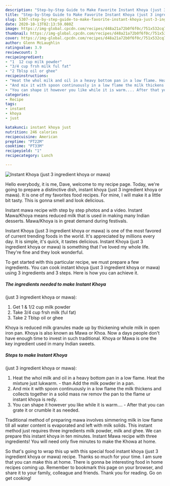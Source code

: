 ```yaml
---
description: "Step-by-Step Guide to Make Favorite Instant Khoya (just 3 ingredient khoya or mawa)"
title: "Step-by-Step Guide to Make Favorite Instant Khoya (just 3 ingredient khoya or mawa)"
slug: 5307-step-by-step-guide-to-make-favorite-instant-khoya-just-3-ingredient-khoya-or-mawa
date: 2020-10-13T02:13:59.080Z
image: https://img-global.cpcdn.com/recipes/d48a21a72b0f6f0c/751x532cq70/instant-khoya-just-3-ingredient-khoya-or-mawa-recipe-main-photo.jpg
thumbnail: https://img-global.cpcdn.com/recipes/d48a21a72b0f6f0c/751x532cq70/instant-khoya-just-3-ingredient-khoya-or-mawa-recipe-main-photo.jpg
cover: https://img-global.cpcdn.com/recipes/d48a21a72b0f6f0c/751x532cq70/instant-khoya-just-3-ingredient-khoya-or-mawa-recipe-main-photo.jpg
author: Glenn McLaughlin
ratingvalue: 3.9
reviewcount: 3
recipeingredient:
- "1  12 cup milk powder"
- "3/4 cup frsh milk ful fat"
- "2 Tblsp oil or ghee"
recipeinstructions:
- "Heat the whol milk and oil in a heavy bottom pan in a low flame. Heat the mixture just lukwarm. than Add the milk powder in a pan."
- "And mix it with spoon continuously in a low flame the milk thickens and collects together in a solid mass nw remov the pan to the flame ur instant khoya is redy."
- "You can shape it however you like while it is warm.... After that you can grate it or crumble it as needed."
categories:
- Recipe
tags:
- instant
- khoya
- just

katakunci: instant khoya just 
nutrition: 246 calories
recipecuisine: American
preptime: "PT22M"
cooktime: "PT33M"
recipeyield: "1"
recipecategory: Lunch

---
```



![Instant Khoya
(just 3 ingredient khoya or mawa)](https://img-global.cpcdn.com/recipes/d48a21a72b0f6f0c/751x532cq70/instant-khoya-just-3-ingredient-khoya-or-mawa-recipe-main-photo.jpg)

Hello everybody, it is me, Dave, welcome to my recipe page. Today, we're going to prepare a distinctive dish, instant khoya
(just 3 ingredient khoya or mawa). It is one of my favorites food recipes. For mine, I will make it a little bit tasty. This is gonna smell and look delicious.

Instant mawa recipe with step by step photos and a video. Instant Mawa/Khoya means reduced milk that is used in making many Indian desserts. Mawa/Khoya is in great demand during festivals.

Instant Khoya
(just 3 ingredient khoya or mawa) is one of the most favored of current trending foods in the world. It's appreciated by millions every day. It is simple, it's quick, it tastes delicious. Instant Khoya
(just 3 ingredient khoya or mawa) is something that I've loved my whole life. They're fine and they look wonderful.


To get started with this particular recipe, we must prepare a few ingredients. You can cook instant khoya
(just 3 ingredient khoya or mawa) using 3 ingredients and 3 steps. Here is how you can achieve it.

<!--inarticleads1-->

##### The ingredients needed to make Instant Khoya
(just 3 ingredient khoya or mawa):

1. Get 1 &amp; 1/2 cup milk powder
1. Take 3/4 cup frsh milk (ful fat)
1. Take 2 Tblsp oil or ghee


Khoya is reduced milk granules made up by thickening whole milk in open iron pan. Khoya is also known as Mawa or Khoa. Now a days people don&#39;t have enough time to invest in such traditional. Khoya or Mawa is one the key ingredient used in many Indian sweets. 

<!--inarticleads2-->

##### Steps to make Instant Khoya
(just 3 ingredient khoya or mawa):

1. Heat the whol milk and oil in a heavy bottom pan in a low flame. Heat the mixture just lukwarm. - than Add the milk powder in a pan.
1. And mix it with spoon continuously in a low flame the milk thickens and collects together in a solid mass nw remov the pan to the flame ur instant khoya is redy.
1. You can shape it however you like while it is warm.... - After that you can grate it or crumble it as needed.


Traditional method of preparing mawa involves simmering milk in low flame till all water content is evaporated and left with milk solids. This instant method just requires three ingredients milk powder, milk and ghee. We can prepare this instant khoya in ten minutes. Instant Mawa recipe with three ingredients! You will need only five minutes to make the Khowa at home. 

So that's going to wrap this up with this special food instant khoya
(just 3 ingredient khoya or mawa) recipe. Thanks so much for your time. I am sure that you can make this at home. There is gonna be interesting food in home recipes coming up. Remember to bookmark this page on your browser, and share it to your family, colleague and friends. Thank you for reading. Go on get cooking!
